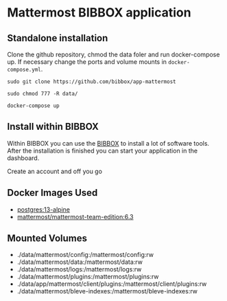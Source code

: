 # Mattermost BIBBOX application

## Standalone installation
Clone the github repository, chmod the data foler and run docker-compose up. If necessary change the ports and volume mounts in `docker-compose.yml`.

`sudo git clone https://github.com/bibbox/app-mattermost`

`sudo chmod 777 -R data/`

`docker-compose up`

## Install within BIBBOX

Within BIBBOX you can use the [BIBBOX](https://bibbox.readthedocs.io/en/latest/) to install a lot of software tools. After the installation is finished you can start your application in the dashboard. 

Create an account and off you go 

## Docker Images Used
* [postgres:13-alpine](https://hub.docker.com/layers/postgres/library/postgres/13-alpine/images/sha256-0d3137d83b50573cc17d5998a62f79075d4088daec4d408a240e960a99f5da4e?context=explore)
* [mattermost/mattermost-team-edition:6.3](https://hub.docker.com/layers/mattermost-team-edition/mattermost/mattermost-team-edition/6.3/images/sha256-604f5f146213e2220fb5caa9c4e44553e68904d1bada7fd4d6ff471f96bb2af4?context=explore)

## Mounted Volumes

- ./data/mattermost/config:/mattermost/config:rw
- ./data/mattermost/data:/mattermost/data:rw
- ./data/mattermost/logs:/mattermost/logs:rw
- ./data/mattermost/plugins:/mattermost/plugins:rw
- ./data/app/mattermost/client/plugins:/mattermost/client/plugins:rw
- ./data/mattermost/bleve-indexes:/mattermost/bleve-indexes:rw
